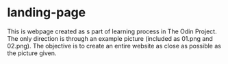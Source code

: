 # landing-page

This is webpage created as s part of learning process in The Odin Project. The only direction is through an example picture (included as 01.png and 02.png). The objective is to create an entire website as close as possible as the picture given.